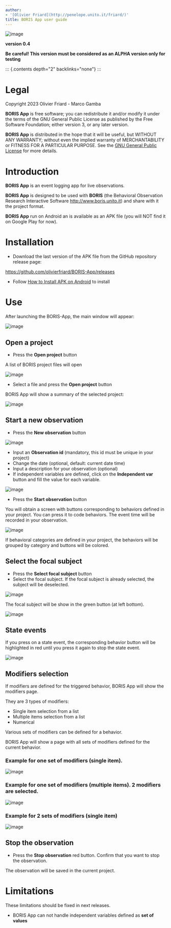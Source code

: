 ```yaml
---
author:
- '[Olivier Friard](http://penelope.unito.it/friard/)'
title: BORIS App user guide
---
```


![image](logo_boris_500px.png)

**version 0.4**

**Be careful! This version must be considered as an ALPHA version only
for testing**

::: {.contents depth="2" backlinks="none"}
:::

Legal
=====

Copyright 2023 Olivier Friard - Marco Gamba

**BORIS App** is free software; you can redistribute it and/or modify it
under the terms of the GNU General Public License as published by the
Free Software Foundation; either version 3, or any later version.

**BORIS App** is distributed in the hope that it will be useful, but
WITHOUT ANY WARRANTY; without even the implied warranty of
MERCHANTABILITY or FITNESS FOR A PARTICULAR PURPOSE. See the [GNU
General Public License](http://www.gnu.org/copyleft/gpl.html) for more
details.

Introduction
============

**BORIS App** is an event logging app for live observations.

**BORIS App** is designed to be used with **BORIS** (the Behavioral
Observation Research Interactive Software <http://www.boris.unito.it>)
and share with it the project format.

**BORIS App** run on Android an is available as an APK file (you will
NOT find it on Google Play for now).

Installation
============

-   Download the last version of the APK file from the GitHub repository
    release page:

<https://github.com/olivierfriard/BORIS-App/releases>

-   Follow [How to Install APK on
    Android](https://www.lifewire.com/install-apk-on-android-4177185) to
    install

Use
===

After launching the BORIS-App, the main window will appear:

![image](home.png)

Open a project
--------------

-   Press the **Open project** button

A list of BORIS project files will open

![image](project_list.png)

-   Select a file and press the **Open project** button

BORIS App will show a summary of the selected project:

![image](project_details.png)

Start a new observation
-----------------------

-   Press the **New observation** button

![image](new_observation.png)

-   Input an **Observation id** (mandatory, this id must be unique in
    your project)
-   Change the date (optional, default: current date time)
-   Input a description for your observation (optional)
-   If independent variables are defined, click on the **Independent
    var** button and fill the value for each variable.

![image](independent_variables.png)

-   Press the **Start observation** button

You will obtain a screen with buttons corresponding to behaviors defined
in your project. You can press it to code behaviors. The event time will
be recorded in your observation.

![image](running_observation.png)

If behavioral categories are defined in your project, the behaviors will
be grouped by category and buttons will be colored.

Select the focal subject
------------------------

-   Press the **Select focal subject** button
-   Select the focal subject. If the focal subject is already selected,
    the subject will be deselected.

![image](select_focal_subject.png)

The focal subject will be show in the green button (at left bottom).

![image](running_observation_selected_subject.png)

State events
------------

If you press on a state event, the corresponding behavior button will be
highlighted in red until you press it again to stop the state event.

![image](state_event.png)

Modifiers selection
-------------------

If modifiers are defined for the triggered behavior, BORIS App will show
the modifiers page.

They are 3 types of modifiers:

-   Single item selection from a list
-   Multiple items selection from a list
-   Numerical

Various sets of modifiers can be defined for a behavior.

BORIS App will show a page with all sets of modifiers defined for the
current behavior.

### Example for one set of modifiers (single item).

![image](select_modifiers_1set_single.png)

### Example for one set of modifiers (multiple items). 2 modifiers are selected.

![image](select_modifiers_1set_multiple.png)

### Example for 2 sets of modifiers (single item)

![image](select_modifiers_2sets.png)

Stop the observation
--------------------

-   Press the **Stop observation** red button. Confirm that you want to
    stop the observation.

The observation will be saved in the current project.

Limitations
===========

These limitations should be fixed in next releases.

-   BORIS App can not handle independent variables defined as **set of
    values**
